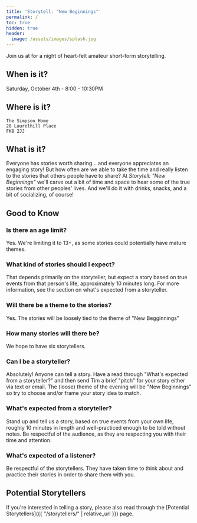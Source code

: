 ```yaml
---
title: 'Storytell: "New Beginnings"'
permalink: /
toc: true
hidden: true
header:
  image: /assets/images/splash.jpg
---
```


Join us at for a night of heart-felt amateur short-form storytelling.

## When is it?
Saturday, October 4th - 8:00 - 10:30PM

## Where is it?
```
The Simpson Home
28 Laurelhill Place
FK8 2JJ
```

## What is it?
Everyone has stories worth sharing... and everyone appreciates an engaging story! But how often are we able to take the time and really listen to the stories that others people have to share?
At *Storytell: "New Beginnings"* we'll carve out a bit of time and space to hear some of the true stories from other peoples' lives. And we'll do it with drinks, snacks, and a bit of socializing, of course!

## Good to Know

### Is there an age limit?
Yes. We're limiting it to 13+, as some stories could potentially have mature themes.

### What kind of stories should I expect?
That depends primarily on the storyteller, but expect a story based on true events from that person's life, approximately 10 minutes long. For more information, see the section on what's expected from a storyteller.

### Will there be a theme to the stories?
Yes. The stories will be loosely tied to the theme of "New Begginnings"

### How many stories will there be?
We hope to have six storytellers.

### Can I be a storyteller?
Absolutely! Anyone can tell a story. Have a read through "What's expected from a storyteller?" and then send Tim a brief "pitch" for your story either via text or email. The (loose) theme of the evening will be "New Beginnings" so try to choose and/or frame your story idea to match.

### What's expected from a storyteller?
Stand up and tell us a story, based on true events from your own life, roughly 10 minutes in length and well-practiced enough to be told without notes. Be respectful of the audience, as they are respecting you with their time and attention.

### What's expected of a listener?
Be respectful of the storytellers. They have taken time to think about and practice their stories in order to share them with you.

## Potential Storytellers
If you're interested in telling a story, please also read through the [Potential Storytellers]({{ "/storytellers/" | relative_url }}) page.
